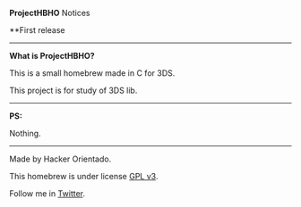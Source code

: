 **ProjectHBHO** Notices

**First release

-----------
**What is ProjectHBHO?**

This is a small homebrew made in C for 3DS.

This project is for study of 3DS lib.

-----------
**PS:**

Nothing.

-----------
Made by Hacker Orientado.

This homebrew is under license [GPL v3](https://github.com/HackerOrientado/iDPT/blob/master/License_GPL-v3.md).

Follow me in [Twitter](https://www.twitter.com/HackerOrientado).